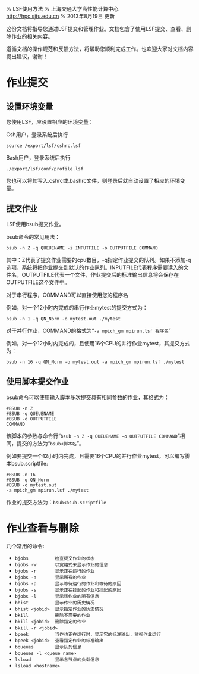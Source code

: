 % LSF使用方法
% 上海交通大学高性能计算中心\
<http://hpc.sjtu.edu.cn>
% 2013年8月19日 更新

这份文档将指导您通过LSF提交和管理作业。文档包含了使用LSF提交、查看、删除作业的相关内容。

遵循文档的操作规范和反馈方法，将帮助您顺利完成工作。也欢迎大家对文档内容提出建议，谢谢！

作业提交
======

设置环境变量
------

您使用LSF，应设置相应的环境变量：

Csh用户，登录系统后执行

	source /export/lsf/cshrc.lsf

Bash用户，登录系统后执行

	./export/lsf/conf/profile.lsf

您也可以将其写入.cshrc或.bashrc文件，则登录后就自动设置了相应的环境变量。

提交作业
------

LSF使用bsub提交作业。

bsub命令的常见用法：

	bsub -n Z -q QUEUENAME -i INPUTFILE -o OUTPUTFILE COMMAND

其中：Z代表了提交作业需要的cpu数目，-q指定作业提交的队列。如果不添加-q选项，系统将把作业提交到默认的作业队列。INPUTFILE代表程序需要读入的文件名，OUTPUTFILE代表一个文件，作业提交后的标准输出信息将会保存在OUTPUTFILE这个文件中。

对于串行程序，COMMAND可以直接使用您的程序名

例如，对一个12小时内完成的串行作业mytest的提交方式为：

	bsub -n 1 -q QN_Norm -o mytest.out ./mytest

对于并行作业，COMMAND的格式为“```-a mpich_gm mpirun.lsf 程序名```”

例如，对一个12小时内完成的，且使用16个CPU的并行作业mytest，其提交方式为：

	bsub -n 16 -q QN_Norm -o mytest.out -a mpich_gm mpirun.lsf ./mytest

使用脚本提交作业
------

bsub命令可以使用输入脚本多次提交具有相同参数的作业，其格式为：

	#BSUB -n Z
	#BSUB -q QUEUENAME
	#BSUB -o OUTPUTFILE
	COMMAND

该脚本的参数与命令行“```bsub -n Z -q QUEUENAME -o OUTPUTFILE COMMAND```”相同，提交的方法为“```bsub<脚本名```”。

例如要提交一个12小时内完成，且需要16个CPU的并行作业mytest，可以编写脚本bsub.scriptfile:

	#BSUB -n 16
	#BSUB -q QN_Norm
	#BSUB -o mytest.out
	-a mpich_gm mpirun.lsf ./mytest

作业的提交方法为：```bsub<bsub.scriptfile```

作业查看与删除
======

几个常用的命令:

* ```bjobs			检查提交作业的状态```
* ```bjobs -w		以宽格式来显示作业的信息```
* ```bjobs -r		显示正在运行的作业```
* ```bjobs -a		显示所有的作业```
* ```bjobs -p		显示等待运行的作业和等待的原因```
* ```bjobs -s		显示正在挂起的作业和挂起的原因```
* ```bjobs -l		显示该作业的所有信息```
* ```bhist			显示作业的历史情况```
* ```bhist <jobid>	显示指定作业的历史情况```
* ```bkill			删除不需要的作业```
* ```bkill <jobid>	删除指定的作业```
* ```bkill -r <jobid>```
* ```bpeek			当作也正在运行时，显示它的标准输出，监视作业运行```
* ```bpeek <jobid>	查看指定作业的标准输出```
* ```bqueues		显示队列信息```
* ```bqueues -l <queue name>```
* ```lsload			显示各节点的负载信息```
* ```lsload <hostname>```

